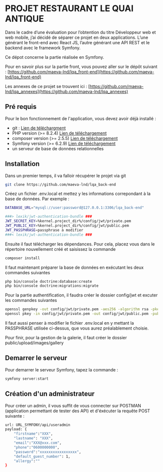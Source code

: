 # PROJET RESTAURANT LE QUAI ANTIQUE

Dans le cadre d’une évaluation pour l’obtention du titre Développeur web et web mobile, j’ai décidé de séparer ce projet en deux applications. L’une générant le front-end avec React JS, l’autre générant une API REST et le backend avec le framework Symfony.

Ce dépot concerne la partie réalisée en Symfony.

Pour en savoir plus sur la partie front, vous pouvez aller sur le dépôt suivant : [https://github.com/maeva-lnd/lqa_front-end](https://github.com/maeva-lnd/lqa_front-end)

Les annexes de ce projet se trouvent ici : [https://github.com/maeva-lnd/lqa_annexes](https://github.com/maeva-lnd/lqa_annexes)

## Pré requis

Pour le bon fonctionnement de l'application, vous devez avoir déjà installé :
- git : [Lien de téléchargment](https://git-scm.com/)
- PHP version (>= 8.2.4) [Lien de téléchargement](https://sourceforge.net/projects/xampp/files/XAMPP%20Windows/8.2.4/xampp-windows-x64-8.2.4-0-VS16-installer.exe/download)
- composer version (>= 2.5.5) [Lien de téléchargement](https://getcomposer.org/download/)
- Symfony version (>= 6.2.9) [Lien de téléchargement](https://symfony.com/download)
- un serveur de base de données relationnelles

## Installation

Dans un premier temps, il va falloir récupérer le projet via git

```bash
git clone https://github.com/maeva-lnd/lqa_back-end
```

Créez un fichier .env.local et mettez y les informations correpondant à la base de données. Par exemple :

```bash
DATABASE_URL="mysql://user:password@127.0.0.1:3306/lqa_back-end"

###> lexik/jwt-authentication-bundle ###
JWT_SECRET_KEY=%kernel.project_dir%/config/jwt/private.pem
JWT_PUBLIC_KEY=%kernel.project_dir%/config/jwt/public.pem
JWT_PASSPHRASE=passphrase à modifier
###< lexik/jwt-authentication-bundle ###
```

Ensuite il faut télécharger les dépendances. Pour cela, placez vous dans le répertoire nouvellement créé et saisissez la commande

```bash
composer install
```

Il faut maintenant préparer la base de données en exécutant les deux commandes suivantes

```bash
php bin/console doctrine:database:create
php bin/console doctrine:migrations:migrate
```
Pour la partie authentification, il faudra créer le dossier config/jwt et excuter les commandes suivantes

```bash
openssl genpkey -out config/jwt/private.pem -aes256 -algorithm rsa -pkeyopt rsa_keygen_bits:4096
openssl pkey -in config/jwt/private.pem -out config/jwt/public.pem -pubout
```

Il faut aussi penser à modifier le fichier .env.local en y mettant la PASSPHRASE utilisée ci-dessus, que vous aurez préalablement choisie.

Pour finir, pour la gestion de la galerie, il faut créer le dossier public/upload/images/gallery

## Demarrer le serveur

Pour demarrer le serveur Symfony, tapez la commande :

```bash
symfony server:start
```

## Création d'un administrateur

Pour créer un admin, il vous suffit de vous connecter sur POSTMAN (application permettant de tester des API) et d'éxécuter la requête POST suivante  :

```bash
url: URL_SYMFONY/api/useradmin
payload: {
    "firstname":"XXX",
    "lastname": "XXX",
    "email":"XXX@xxx.com",
    "phone":"0600000000",
    "password":"xxxxxxxxxxxxxxxxx",
    "default_guest_number": 1,
    "allergy":""
}
```
